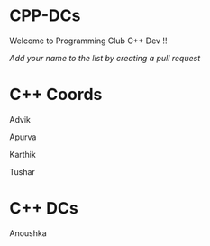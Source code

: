 # CPP-DCs
Welcome to Programming Club C++ Dev !!

*Add your name to the list by creating a pull request*

# C++ Coords
Advik

Apurva

Karthik

Tushar

# C++ DCs
Anoushka

